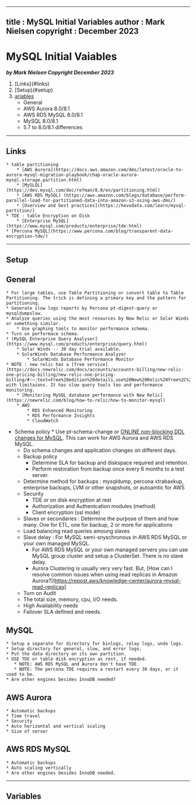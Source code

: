 
---
title : MySQL Initial Variables
author : Mark Nielsen
copyright : December 2023
---


MySQL Initial Vaiables
==============================

_**by Mark Nielsen
Copyright December 2023**_

1. [Links}(#links)
2. [Setup)(#setup)
3. [ariables](#variables)
    * General
    * AWS Aurora 8.0/8.1
    * AWS RDS MySQL 8.0/8.1
    * MySQL 8.0/8.1
    * 5.7 to 8.0/8.1 differences

* * *
<a name=links></a>Links
-----

    * table partitioning
        * [AWS Aurora](https://docs.aws.amazon.com/dms/latest/oracle-to-aurora-mysql-migration-playbook/chap-oracle-aurora-mysql.storage.partition.html)
        * [MySLQL](https://dev.mysql.com/doc/refman/8.0/en/partitioning.html)
        * [AWS RDS MySQL] (https://aws.amazon.com/blogs/database/perform-parallel-load-for-partitioned-data-into-amazon-s3-using-aws-dms/)
        * [Overview and best practices](https://hevodata.com/learn/mysql-partition/)
    * TDE - table Encryption on Disk
        * [Enterprise MySQL](https://www.mysql.com/products/enterprise/tde.html)
	* [Percona MySQL](https://www.percona.com/blog/transparent-data-encryption-tde/)

* * *
<a name=Setup></a>Setup
-----


## General
    * For large tables, use Table Partitioning or convert table to Table Partitioning. The trick is defining a primary key and the pattern for partitioning.
    * Generate slow logs reports by Percona pt-digest-query or mysqldumpslow.
    * Analyze queries using the most resources by New Relic or Solar Winds or something similar.
        * Use graphing tools to monitor performance schema.
	* Turn on performace schema.
	* (MySQL Enterprise Query Analyser](https://www.mysql.com/products/enterprise/query.html)
        * Solar Winds -- 30 day trial available. 
	    * SolarWinds Database Performance Analyzer
            * SolarWinds Database Performance Monitor
	* NOTE : new relic has a [free service](https://docs.newrelic.com/docs/accounts/accounts-billing/new-relic-one-pricing-billing/new-relic-one-pricing-billing/#:~:text=Free%20edition%20details,use%20New%20Relic%20free%2C%20forever.] with limitaions. It has slow query tools too and performance monitoring.
	    * [Monitoring MySQL database performance with New Relic](https://newrelic.com/blog/how-to-relic/how-to-monitor-mysql)
        * AWS
            * RDS Enhanced Monitoring
            * RDS Performance Insights
            * CloudWatch
* Schema policy
        * Use pt-schema-change or [ONLINE non-blocking DDL changes for MySQL](https://dev.mysql.com/doc/refman/8.0/en/innodb-online-ddl-operations.html). This can work for AWS Aurora and AWS RDS MySQL.
	* Do schema changes and application changes on different days.
    * Backup policy
        * Determine SLA for backup and diskspace required and retention.
        * Perform restoration from backup once every 6 months to a test server.
	* Determine method for backups : mysqldump, percona xtrabaxkup, enterprise backups, LVM or other snapshots, or autoamtic for AWS
    * Security
        * TDE or on disk encryption at rest
        * Authorization and Authentcation modules (method)
        * Client encryption (ssl mode)
    * Slaves or secondaries : Determine the purpose of them and how many. One for ETL, one for backup, 2 or more for applications
    * Load balancing read queries amoung slaves
    * Slave delay : For MySQL semi-snyschronous in AWS RDS MySQL or your own managed MySQL.
        * For AWS RDS MySQL or your own managed servers you can use MySQL group cluster and setup a ClusterSet. There is no slave delay.
        * Aurora Clustering is usually very very fast. But, [How can I resolve common issues when using read replicas in Amazon Aurora?](https://repost.aws/knowledge-center/aurora-mysql-read-replicas]
    * Turn on Audit
    * The total size, memory, cpu, I/O needs. 
    * High Availability needs
    * Failover SLA defined and needs. 

## MySQL
    * Setup a separate for directory for binlogs, relay logs, undo logs.
    * Setup directory for general, slow, and error logs.
    * Put the data directory on its own partition.
    * USE TDE or table disk encryption as rest, if needed.
       * NOTE: AWS RDS MySQL and Aurora don't have TDE.
       * NOTE: The percona TDE requires a restart every 30 days, or it used to be.     
    * Are other engines besides InnoDB needed?

## AWS Aurora
    * Automatic backups
    * Time travel
    * Security
    * Auto horizontal and vertical scaling
    * Size of server

## AWS RDS MySQL
    * Automatic backups
    * Auto scaling vertically
    * Are other engines besides InnoDB needed.

* * *
<a name=variables></a>Variables
-----

